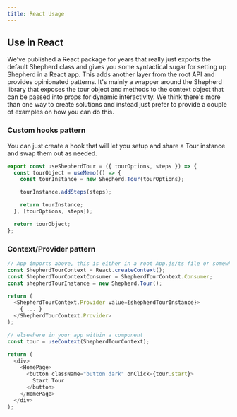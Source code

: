 ```yaml
---
title: React Usage
---
```


## Use in React
We've published a React package for years that really just exports the default Shepherd class and gives you some syntactical sugar for setting up Shepherd in a React app. This adds another layer from the root API and provides opinionated patterns. It's mainly a wrapper around the Shepherd library that exposes the tour object and methods to the context object that can be passed into props for dynamic interactivity. We think there's more than one way to create solutions and instead just prefer to provide a couple of examples on how you can do this. 

### Custom hooks pattern
You can just create a hook that will let you setup and share a Tour instance and swap them out as needed.

```javascript
export const useShepherdTour = ({ tourOptions, steps }) => {
  const tourObject = useMemo(() => {
    const tourInstance = new Shepherd.Tour(tourOptions);

    tourInstance.addSteps(steps);

    return tourInstance;
  }, [tourOptions, steps]);

  return tourObject;
};
```

### Context/Provider pattern

```javascript
// App imports above, this is either in a root App.js/ts file or somewhere in your app
const ShepherdTourContext = React.createContext();
const ShepherdTourContextConsumer = ShepherdTourContext.Consumer;
const shepherdTourInstance = new Shepherd.Tour();

return (
  <ShepherdTourContext.Provider value={shepherdTourInstance}>
    { ... }
  </ShepherdTourContext.Provider>
);

// elsewhere in your app within a component
const tour = useContext(ShepherdTourContext);

return (
  <div>
    <HomePage>
      <button className="button dark" onClick={tour.start}>
        Start Tour
      </button>
    </HomePage>
  </div>
);
```